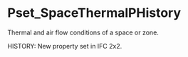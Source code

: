 # Pset_SpaceThermalPHistory

Thermal and air flow conditions of a space or zone.
<!-- end of short definition -->

 HISTORY: New property set in IFC 2x2.
